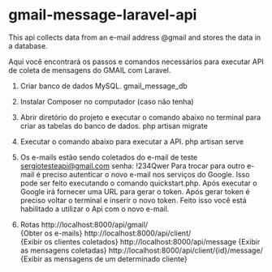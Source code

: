 # gmail-message-laravel-api
This api collects data from an e-mail address @gmail and stores the data in a database.

Aqui você encontrará os passos e comandos necessários para executar API de coleta de mensagens do GMAIL com Laravel.

1. Criar banco de dados MySQL.
gmail_message_db

2. Instalar Composer no computador (caso não tenha)

3. Abrir diretório do projeto e executar o comando abaixo no terminal para criar as tabelas do banco de dados.
php artisan migrate 

4. Executar o comando abaixo para executar a API.
php artisan serve

5. Os e-mails estão sendo coletados do e-mail de teste sergiotesteapi@gmail.com
senha: !234Qwer
Para trocar para outro e-mail é preciso autenticar o novo e-mail nos serviços do Google. Isso pode ser feito executando o comando quickstart.php. Após executar o Google irá fornecer uma URL para gerar o token. Após gerar token é preciso voltar o terminal e inserir o novo token. Feito isso você está habilitado a utilizar o Api com o novo e-mail.

6. Rotas
http://localhost:8000/api/gmail/   
{Obter os e-mails}
http://localhost:8000/api/client/   
{Exibir os clientes coletados}
http://localhost:8000/api/message 
{Exibir as mensagens coletadas}
http://localhost:8000/api/client/{id}/message/  
{Exibir as mensagens de um determinado cliente}

